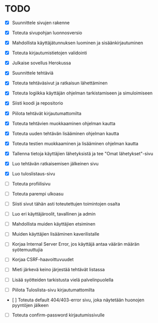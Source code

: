 # TODO
- [x] Suunnittele sivujen rakenne
- [x] Toteuta sivupohjan luonnosversio
- [x] Mahdollista käyttäjätunnuksen luominen ja sisäänkirjautuminen
- [x] Toteuta kirjautumistietojen validointi
- [x] Julkaise sovellus Herokussa
- [x] Suunnittele tehtäviä
- [x] Toteuta tehtäväsivut ja ratkaisun lähettäminen
- [x] Toteuta logiikka käyttäjän ohjelman tarkistamiseen ja simuloimiseen
- [x] Siisti koodi ja repositorio
- [x] Piilota tehtävät kirjautumattomilta
- [x] Toteuta tehtävien muokkaaminen ohjelman kautta
- [x] Toteuta uuden tehtävän lisääminen ohjelman kautta
- [x] Toteuta testien muokkaaminen ja lisääminen ohjelman kautta
- [x] Tallenna tietoja käyttäjien lähetyksistä ja tee "Omat lähetykset"-sivu
- [x] Luo tehtävän ratkaisemisen jälkeinen sivu
- [x] Luo tuloslistaus-sivu
- [ ] Toteuta profiilisivu
- [ ] Toteuta parempi ulkoasu
- [ ] Siisti sivut tähän asti toteutettujen toimintojen osalta
- [ ] Luo eri käyttäjäroolit, tavallinen ja admin
- [ ] Mahdollista muiden käyttäjien etsiminen
- [ ] Muiden käyttäjien lisääminen kaverilistalle

- [ ] Korjaa Internal Server Error, jos käyttäjä antaa väärän määrän syötemuuttujia
- [ ] Korjaa CSRF-haavoittuvuudet
- [ ] Mieti järkevä keino järjestää tehtävät listassa
- [ ] Lisää syötteiden tarkistusta vielä palvelinpuolella
- [ ] Piilota Tuloslista-sivu kirjautumattomilta
- [ ] Toteuta default 404/403-error sivu, joka näytetään huonojen pyyntöjen jälkeen
- [ ] Toteuta confirm-password kirjautumissivulle
